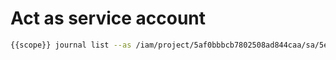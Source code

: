 # Act as service account

```bash
{{scope}} journal list --as /iam/project/5af0bbbcb7802508ad844caa/sa/5e73a76c9a229046fa196db3
```
